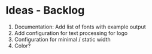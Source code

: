 # Ideas - Backlog

1. Documentation: Add list of fonts with example output
1. Add configuration for text processing for logo
1. Configuration for minimal / static width
1. Color?
